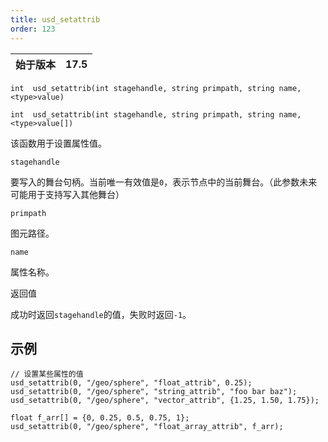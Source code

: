 ```yaml
---
title: usd_setattrib
order: 123
---
```

| 始于版本 | 17.5 |
| --- | --- |

`int  usd_setattrib(int stagehandle, string primpath, string name, <type>value)`

`int  usd_setattrib(int stagehandle, string primpath, string name, <type>value[])`

该函数用于设置属性值。

`stagehandle`

要写入的舞台句柄。当前唯一有效值是`0`，表示节点中的当前舞台。（此参数未来可能用于支持写入其他舞台）

`primpath`

图元路径。

`name`

属性名称。

返回值

成功时返回`stagehandle`的值，失败时返回`-1`。

## 示例

```vex
// 设置某些属性的值
usd_setattrib(0, "/geo/sphere", "float_attrib", 0.25);
usd_setattrib(0, "/geo/sphere", "string_attrib", "foo bar baz");
usd_setattrib(0, "/geo/sphere", "vector_attrib", {1.25, 1.50, 1.75});

float f_arr[] = {0, 0.25, 0.5, 0.75, 1};
usd_setattrib(0, "/geo/sphere", "float_array_attrib", f_arr);

```
